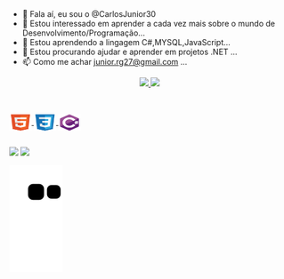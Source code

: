 ##
- 👋 Fala aí, eu sou o @CarlosJunior30
- 👀 Estou interessado em  aprender a cada vez mais sobre o mundo de Desenvolvimento/Programação...
- 🌱 Estou aprendendo a lingagem C#,MYSQL,JavaScript...
- 💞️ Estou procurando ajudar e aprender em projetos .NET ...
- 📫 Como me achar junior.rg27@gmail.com ...

<div align="center">
  <a href="https://github.com/rafaballerini">
<img height="180em" src="https://github-readme-stats.vercel.app/api?username=carlosjunior30&show_icons=true&theme=dracula&include_all_commits=true&count_private=true"/> <img height="180em" src="https://github-readme-stats.vercel.app/api/top-langs/?username=carlosjunior30&layout=compact&langs_count=7&theme=dracula"/>
</div>
  
  ##
  <div style="display: inline_block"><br>
   <img align="center" alt="Rafa-HTML" height="30" width="40" src="https://raw.githubusercontent.com/devicons/devicon/master/icons/html5/html5-original.svg">
  <img align="center" alt="Rafa-CSS" height="30" width="40" src="https://raw.githubusercontent.com/devicons/devicon/master/icons/css3/css3-original.svg">
    <img align="center" alt="Rafa-Csharp" height="30" width="40" src="https://raw.githubusercontent.com/devicons/devicon/master/icons/csharp/csharp-original.svg">
  </div>
  
  ##
  <div> 
    <a href = "mailto:junior.rg27@gmail.com"><img src="https://img.shields.io/badge/Gmail-D14836?style=for-the-badge&logo=gmail&logoColor=white"></a>
  <a href="https://www.linkedin.com/in/carlos-augusto-louren%C3%A7o-junior-896502244/" target="_blank"><img src="https://img.shields.io/badge/-LinkedIn-%230077B5?style=for-the-badge&logo=linkedin&logoColor=white" target="_blank"></a> 
    
</div>

  ![Snake animation](https://github.com/rafaballerini/rafaballerini/blob/output/github-contribution-grid-snake.svg)

